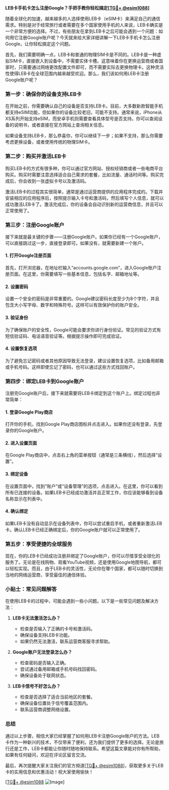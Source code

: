 **LEB卡手机卡怎么注册Google？手把手教你轻松搞定[[TG💪+ @esim1088](https://t.me/s/esim1088)]**

随着全球化的加速，越来越多的人选择使用LEB卡（eSIM卡）来满足自己的通信需求。特别是对于经常旅行或者需要在多个国家使用手机的人来说，LEB卡确实是一个非常方便的选择。不过，有些朋友在拿到LEB卡之后可能会遇到一个问题：如何用它注册Google账户呢？今天就来给大家详细讲解一下LEB卡手机卡怎么注册Google，让你轻松搞定这个问题。

首先，我们需要明确一点，LEB卡和普通的物理SIM卡是不同的。LEB卡是一种虚拟SIM卡，直接嵌入到设备中，不需要实体卡槽。这意味着你在更换运营商或者国家时，只需要通过网络更改配置文件即可，而不需要实际去更换物理卡。这种灵活性使得LEB卡在全球范围内越来越受欢迎。那么，我们该如何用LEB卡注册Google账户呢？

### 第一步：确保你的设备支持LEB卡

在开始之前，你需要确认自己的设备是否支持LEB卡。目前，大多数新款智能手机都支持eSIM功能，但如果你的设备比较老旧，可能不支持。通常来说，iPhone从XS系列开始支持eSIM，而安卓手机则需要查看具体型号是否支持。你可以查阅设备的说明书，或者直接在官方网站上查询相关信息。

如果设备支持LEB卡，那么恭喜你，你可以继续下一步；如果不支持，那么你需要考虑更换设备，或者使用传统的物理SIM卡。

### 第二步：购买并激活LEB卡

购买LEB卡的方式有很多种，你可以通过官方网站、授权经销商或者一些电商平台购买。购买时需要注意选择适合自己需求的套餐，比如流量、通话时间等。购买完成后，你会收到一张虚拟卡号以及激活码。

激活LEB卡的过程其实很简单，通常是通过运营商提供的应用程序完成的。下载并安装相应的应用程序后，按照提示输入卡号和激活码，然后填写个人信息，就可以成功激活LEB卡了。激活完成后，你的设备会自动识别新的运营商信息，并且可以正常使用了。

### 第三步：注册Google账户

接下来就是最关键的步骤——注册Google账户。如果你已经有一个Google账户，可以直接跳过这一步，直接登录即可。如果没有，就需要新建一个账户。

#### 1. 打开Google注册页面

首先，打开浏览器，在地址栏输入“accounts.google.com”，进入Google账户注册页面。在这里，你需要填写一些基本信息，包括名字、邮箱地址等。

#### 2. 设置密码

设置一个安全的密码是非常重要的。Google建议密码长度至少为8个字符，并且包含大小写字母、数字和特殊符号。这样可以有效保护你的账户安全。

#### 3. 验证身份

为了确保账户的安全性，Google可能会要求你进行身份验证。常见的验证方式有短信验证码、电话语音验证等。根据提示操作即可完成验证。

#### 4. 设置恢复选项

为了避免忘记密码或者其他原因导致无法登录，建议设置恢复选项，比如备用邮箱或手机号码。这样即使忘记了密码，也可以通过这些方式找回账户。

### 第四步：绑定LEB卡到Google账户

注册完Google账户后，接下来就需要将LEB卡绑定到这个账户上。绑定过程也非常简单：

#### 1. 登录Google Play商店

打开你的手机，找到Google Play商店图标并点击进入。如果你还没有登录，先登录你的Google账户。

#### 2. 进入设置页面

在Google Play商店中，点击右上角的菜单按钮（通常是三条横线），然后选择“设置”。

#### 3. 绑定设备

在设置页面中，找到“账户”或“设备管理”的选项，点击进入。在这里，你可以看到所有已连接的设备。如果LEB卡已经成功激活并且正常工作，你应该能够看到设备名称显示在列表中。

#### 4. 确认绑定

如果LEB卡没有自动显示在设备列表中，你可以尝试重启手机，或者重新激活LEB卡。确认LEB卡已经正确绑定后，你的Google账户就可以正常使用了。

### 第五步：享受便捷的全球服务

现在，你的LEB卡已经成功注册并绑定了Google账户，你可以尽情享受全球化的服务了。无论是在线购物、观看YouTube视频，还是使用Google地图导航，都可以轻松实现。而且，由于LEB卡的灵活性，无论你在哪个国家，都可以随时切换到当地的网络运营商，享受最佳的通信体验。

### 小贴士：常见问题解答

在使用LEB卡的过程中，可能会遇到一些小问题。以下是一些常见问题及解决方法：

1. **LEB卡无法激活怎么办？**
   - 检查是否输入了正确的卡号和激活码。
   - 确保设备支持LEB卡功能。
   - 如果仍然无法激活，联系运营商客服寻求帮助。

2. **Google账户无法登录怎么办？**
   - 检查密码是否输入正确。
   - 尝试通过备用邮箱或手机号码找回密码。
   - 确保设备处于联网状态。

3. **LEB卡信号不好怎么办？**
   - 检查是否选择了适合当前地区的套餐。
   - 确保设备位置处于信号覆盖范围内。
   - 联系运营商调整网络设置。

### 总结

通过以上步骤，相信大家已经掌握了如何用LEB卡注册Google账户的方法。LEB卡作为一种新兴的技术，不仅带来了便利，还为我们提供了更多的选择。无论是旅行还是工作，LEB卡都能让你随时随地保持联系。希望这篇文章能对你有所帮助，如果有任何疑问，欢迎在评论区留言交流。

最后，再次提醒大家关注我们的官方频道[[TG💪+ @esim1088](https://t.me/s/esim1088)]，获取更多关于LEB卡的实用信息和优惠活动！祝大家使用愉快！

[[TG💪+ @esim1088](https://t.me/s/esim1088) ![Image](https://i.postimg.cc/4NQfJmqS/Snipaste-2025-05-13-00-14-12.png)]